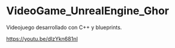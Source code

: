 # VideoGame_UnrealEngine_Ghor
Videojuego desarrollado con C++ y blueprints.

https://youtu.be/dlzYkn681nI
